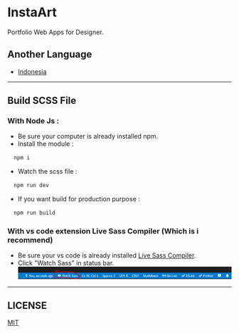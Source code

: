 # InstaArt
Portfolio Web Apps for Designer.

## Another Language
- [Indonesia](./README_id.md)

<!-- ## Website
https://rutinitaspelajar.duckdns.org -->

---

## Build SCSS File
### With Node Js :
- Be sure your computer is already installed npm.
- Install the module : 
```bash 
  npm i
```
- Watch the scss file :
```bash 
  npm run dev
```
- If you want build for production purpose :
```bash 
  npm run build
```

### With vs code extension Live Sass Compiler (Which is i recommend)
- Be sure your vs code is already installed [Live Sass Compiler](https://marketplace.visualstudio.com/items?itemName=ritwickdey.live-sass).
- Click "Watch Sass" in status bar.
  ![live sass compiler status bar image](./live-sass-compiler-status-bar.png)


---
## LICENSE
[MIT](./LICENSE.md)

<!-- © Developed by [Yusril A. P.](https://github.com/yusril-adr) -->